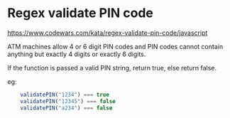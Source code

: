 # Regex validate PIN code

https://www.codewars.com/kata/regex-validate-pin-code/javascript

ATM machines allow 4 or 6 digit PIN codes and PIN codes cannot contain anything but exactly 4 digits or exactly 6 digits.

If the function is passed a valid PIN string, return true, else return false.

eg: 
```javascript
    validatePIN("1234") === true
    validatePIN("12345") === false
    validatePIN("a234") === false
```
